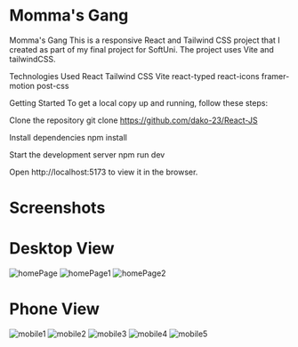 # Momma's Gang

Momma's Gang
This is a responsive React and Tailwind CSS project that I created as part of my final project for SoftUni. The project uses Vite and tailwindCSS.

Technologies Used
React
Tailwind CSS
Vite
react-typed
react-icons
framer-motion
post-css

Getting Started
To get a local copy up and running, follow these steps:

Clone the repository git clone https://github.com/dako-23/React-JS

Install dependencies npm install

Start the development server npm run dev

Open http://localhost:5173 to view it in the browser.

# Screenshots

# Desktop View
![homePage](./src/assets/home1.png)
![homePage1](./src/assets/home2.png)
![homePage2](./src/assets/home3.png)

# Phone View
![mobile1](./src/assets/mob1.png)
![mobile2](./src/assets/mob2.png)
![mobile3](./src/assets/mob3.png)
![mobile4](./src/assets/mob4.png)
![mobile5](./src/assets/mob5.png)
